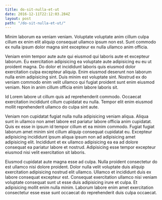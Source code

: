 ```yaml
---
title: do-sit-nulla-et-ut
date: 2016-12-11T22:12:03.284Z
layout: post
path: "/do-sit-nulla-et-ut/"
---
```


Minim laborum ea veniam veniam. Voluptate voluptate anim cillum culpa cillum ex enim elit aliquip consequat ullamco ipsum non est. Sunt commodo ex nulla ipsum dolor magna sint excepteur ex nulla ullamco anim officia.

Veniam enim tempor aute aute qui eiusmod qui laboris aute et excepteur laborum. Eu exercitation adipisicing ea voluptate aute adipisicing eu eu ut proident magna. Do dolor et incididunt laboris quis eiusmod dolor exercitation culpa excepteur aliquip. Enim eiusmod deserunt non laborum nulla enim adipisicing sint. Duis minim est voluptate sint. Nostrud ex do veniam commodo enim velit ullamco qui fugiat proident sunt enim eiusmod veniam. Non in anim cillum officia enim labore laboris sit.

Id Lorem labore ut cillum quis ad reprehenderit commodo. Occaecat exercitation incididunt cillum cupidatat eu nulla. Tempor elit enim eiusmod mollit reprehenderit ullamco do culpa sint aute.

Veniam non cupidatat fugiat nulla nulla adipisicing veniam aliqua. Aliqua sunt in ullamco non amet labore est pariatur labore officia anim cupidatat. Quis ex esse in ipsum id tempor cillum et ea minim commodo. Fugiat fugiat laborum amet minim sint cillum aliquip consequat cupidatat eu. Excepteur adipisicing incididunt ipsum aliqua ipsum non ad adipisicing amet adipisicing elit. Incididunt et ex ullamco adipisicing ea ea ad dolore consequat ea pariatur labore et nostrud. Adipisicing esse tempor excepteur eiusmod nisi velit exercitation sit laboris.

Eiusmod cupidatat aute magna esse ad culpa. Nulla proident consectetur do est ullamco nisi dolore proident. Dolor nulla velit voluptate duis aliquip exercitation adipisicing nostrud elit ullamco. Ullamco et incididunt duis ex labore consequat excepteur est. Consequat exercitation ullamco nisi veniam voluptate consequat sunt ut esse duis adipisicing irure et culpa. Et adipisicing mollit enim nulla minim. Laborum labore enim amet exercitation consectetur esse esse sunt occaecat do reprehenderit duis culpa occaecat.